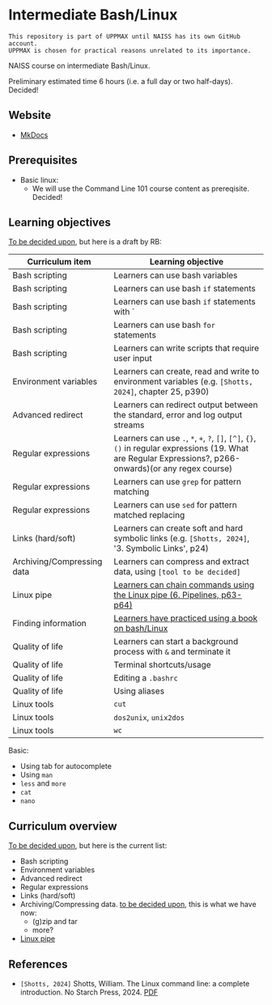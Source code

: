 # Intermediate Bash/Linux

```text
This repository is part of UPPMAX until NAISS has its own GitHub account.
UPPMAX is chosen for practical reasons unrelated to its importance.
```

NAISS course on intermediate Bash/Linux.

Preliminary estimated time 6 hours (i.e. a full day or two half-days). Decided!

## Website 

- [MkDocs](https://github.com/UPPMAX/naiss_intermediate_bash_linux/issues/8)

## Prerequisites

- Basic linux:
    - We will use the Command Line 101 course content as prereqisite. Decided!

## Learning objectives

[To be decided upon](https://github.com/UPPMAX/naiss_intermediate_bash_linux/issues/4),
but here is a draft by RB:

Curriculum item                                                                |Learning objective
-------------------------------------------------------------------------------|-----------------------------------------------------
Bash scripting                                                                 |Learners can use bash variables
Bash scripting                                                                 |Learners can use bash `if` statements
Bash scripting                                                                 |Learners can use bash `if` statements with `||` and `&&`
Bash scripting                                                                 |Learners can use bash `for` statements
Bash scripting                                                                 |Learners can write scripts that require user input
Environment variables                                                          |Learners can create, read and write to environment variables (e.g. `[Shotts, 2024]`, chapter 25, p390)
Advanced redirect                                                              |Learners can redirect output between the standard, error and log output streams
Regular expressions                                                            |Learners can use `.`, `*`, `+`, `?`, `[]`, `[^]`, `{}`, `()` in regular expressions (19. What are Regular Expressions?, p266-onwards)(or any regex course)
Regular expressions                                                            |Learners can use `grep` for pattern matching
Regular expressions                                                            |Learners can use `sed` for pattern matched replacing
Links (hard/soft)                                                              |Learners can create soft and hard symbolic links (e.g. `[Shotts, 2024]`, '3. Symbolic Links', p24)
Archiving/Compressing data                                                     |Learners can compress and extract data, using `[tool to be decided]`
Linux pipe                                                                     |[Learners can chain commands using the Linux pipe (6. Pipelines, p63-p64)](https://github.com/UPPMAX/naiss_intermediate_bash_linux/issues/6)
Finding information                                                            |[Learners have practiced using a book on bash/Linux](https://github.com/UPPMAX/naiss_intermediate_bash_linux/issues/7) 
Quality of life                                                                |Learners can start a background process with `&` and terminate it
Quality of life                                                                |Terminal shortcuts/usage
Quality of life                                                                |Editing a `.bashrc`
Quality of life                                                                |Using aliases
Linux tools                                                                    |`cut`
Linux tools                                                                    |`dos2unix`, `unix2dos`
Linux tools                                                                    |`wc`

Basic:

- Using tab for autocomplete
- Using `man`
- `less` and `more`
- `cat`
- `nano`


## Curriculum overview

[To be decided upon](https://github.com/UPPMAX/naiss_intermediate_bash_linux/issues/3), but here is the current list:

- Bash scripting 
- Environment variables 
- Advanced redirect 
- Regular expressions 
- Links (hard/soft) 
- Archiving/Compressing data. [to be decided upon](https://github.com/UPPMAX/naiss_intermediate_bash_linux/issues/5), this is what we have now:
    - (g)zip and tar
    - more?
- [Linux pipe](https://github.com/UPPMAX/naiss_intermediate_bash_linux/issues/6)

## References

- `[Shotts, 2024]` Shotts, William. The Linux command line: a complete introduction. No Starch Press, 2024. [PDF](the_linux_command_line.pdf)
